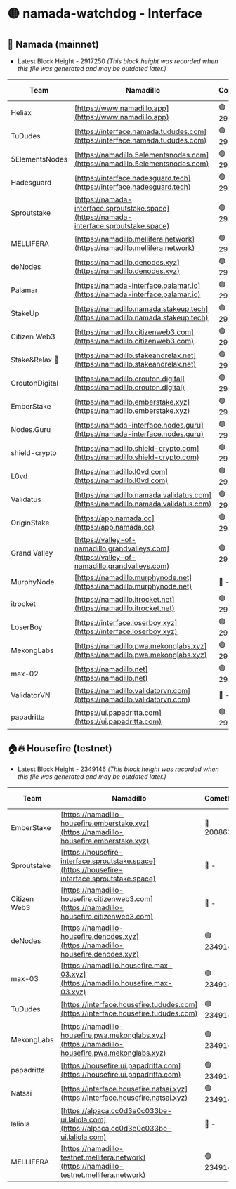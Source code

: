 # 🟡 namada-watchdog - Interface

## 🚀 Namada (mainnet)
- Latest Block Height - 2917250 *(This block height was recorded when this file was generated and may be outdated later.)*

| Team | Namadillo | CometBFT | Indexer | MASP Indexer |
|-|-|-|-|-|
| Heliax | [https://www.namadillo.app](https://www.namadillo.app) | 🟢 2917235 | 🟢 2917235 | 🟢 2917234 |
| TuDudes | [https://interface.namada.tududes.com](https://interface.namada.tududes.com) | 🟢 2917235 | 🟢 2917235 | 🟢 2917235 |
| 5ElementsNodes | [https://namadillo.5elementsnodes.com](https://namadillo.5elementsnodes.com) | 🟢 2917235 | 🟢 2917235 | 🟢 2917234 |
| Hadesguard | [https://interface.hadesguard.tech](https://interface.hadesguard.tech) | 🟢 2917236 | 🟢 2917235 | 🟢 2917235 |
| Sproutstake | [https://namada-interface.sproutstake.space](https://namada-interface.sproutstake.space) | 🟢 2917236 | 🔴 2797937 | 🟢 2917236 |
| MELLIFERA | [https://namadillo.mellifera.network](https://namadillo.mellifera.network) | 🟢 2917237 | 🟢 2917237 | 🟢 2917237 |
| deNodes | [https://namadillo.denodes.xyz](https://namadillo.denodes.xyz) | 🟢 2917237 | 🟢 2917237 | 🟢 2917237 |
| Palamar | [https://namada-interface.palamar.io](https://namada-interface.palamar.io) | 🟢 2917238 | 🟢 2917238 | 🟢 2917238 |
| StakeUp | [https://namadillo.namada.stakeup.tech](https://namadillo.namada.stakeup.tech) | 🟢 2917238 | 🟢 2917238 | 🟢 2917238 |
| Citizen Web3 | [https://namadillo.citizenweb3.com](https://namadillo.citizenweb3.com) | 🟢 2917239 | 🟢 2917239 | 🟢 2917239 |
| Stake&Relax 🦥 | [https://namadillo.stakeandrelax.net](https://namadillo.stakeandrelax.net) | 🟢 2917239 | 🟢 2917239 | 🟢 2917239 |
| CroutonDigital | [https://namadillo.crouton.digital](https://namadillo.crouton.digital) | 🟢 2917240 | 🟢 2917240 | 🟢 2917240 |
| EmberStake | [https://namadillo.emberstake.xyz](https://namadillo.emberstake.xyz) | 🟢 2917240 | 🟢 2917240 | 🟢 2917240 |
| Nodes.Guru | [https://namada-interface.nodes.guru](https://namada-interface.nodes.guru) | 🟢 2917241 | 🟢 2917241 | 🟢 2917241 |
| shield-crypto | [https://namadillo.shield-crypto.com](https://namadillo.shield-crypto.com) | 🟢 2917241 | 🟢 2917241 | 🟢 2917241 |
| L0vd | [https://namadillo.l0vd.com](https://namadillo.l0vd.com) | 🟢 2917242 | 🟢 2917242 | 🟢 2917242 |
| Validatus | [https://namadillo.namada.validatus.com](https://namadillo.namada.validatus.com) | 🟢 2917243 | 🟢 2917242 | 🟢 2917243 |
| OriginStake | [https://app.namada.cc](https://app.namada.cc) | 🟢 2917243 | 🟢 2917243 | 🟢 2917243 |
| Grand Valley | [https://valley-of-namadillo.grandvalleys.com](https://valley-of-namadillo.grandvalleys.com) | 🟢 2917243 | 🟢 2917243 | 🟢 2917243 |
| MurphyNode | [https://namadillo.murphynode.net](https://namadillo.murphynode.net) | 🔴 - | 🔴 - | 🔴 - |
| itrocket | [https://namadillo.itrocket.net](https://namadillo.itrocket.net) | 🟢 2917246 | 🟢 2917246 | 🟢 2917245 |
| LoserBoy | [https://interface.loserboy.xyz](https://interface.loserboy.xyz) | 🟢 2917246 | 🟢 2917246 | 🟢 2917246 |
| MekongLabs | [https://namadillo.pwa.mekonglabs.xyz](https://namadillo.pwa.mekonglabs.xyz) | 🟢 2917246 | 🟢 2917246 | 🟢 2917246 |
| max-02 | [https://namadillo.net](https://namadillo.net) | 🟢 2917247 | 🟢 2917247 | 🟢 2917247 |
| ValidatorVN | [https://namadillo.validatorvn.com](https://namadillo.validatorvn.com) | 🔴 - | 🔴 - | 🔴 - |
| papadritta | [https://ui.papadritta.com](https://ui.papadritta.com) | 🟢 2917250 | 🟢 2917249 | 🟢 2917250 |

## 🏠🔥 Housefire (testnet)
- Latest Block Height - 2349146 *(This block height was recorded when this file was generated and may be outdated later.)*

| Team | Namadillo | CometBFT | Indexer | MASP Indexer |
|-|-|-|-|-|
| EmberStake | [https://namadillo-housefire.emberstake.xyz](https://namadillo-housefire.emberstake.xyz) | 🔴 2008636 | 🔴 - | 🔴 - |
| Sproutstake | [https://housefire-interface.sproutstake.space](https://housefire-interface.sproutstake.space) | 🔴 - | 🔴 - | 🔴 - |
| Citizen Web3 | [https://namadillo-housefire.citizenweb3.com](https://namadillo-housefire.citizenweb3.com) | 🔴 - | 🟢 2349142 | 🟢 2349143 |
| deNodes | [https://namadillo-housefire.denodes.xyz](https://namadillo-housefire.denodes.xyz) | 🟢 2349143 | 🟢 2349143 | 🟢 2349143 |
| max-03 | [https://namadillo.housefire.max-03.xyz](https://namadillo.housefire.max-03.xyz) | 🟢 2349143 | 🔴 2167206 | 🟢 2349143 |
| TuDudes | [https://interface.housefire.tududes.com](https://interface.housefire.tududes.com) | 🟢 2349144 | 🟢 2349144 | 🟢 2349143 |
| MekongLabs | [https://namadillo-housefire.pwa.mekonglabs.xyz](https://namadillo-housefire.pwa.mekonglabs.xyz) | 🟢 2349144 | 🟢 2349144 | 🟢 2349144 |
| papadritta | [https://housefire.ui.papadritta.com](https://housefire.ui.papadritta.com) | 🟢 2349144 | 🟢 2349144 | 🟢 2349144 |
| Natsai | [https://interface.housefire.natsai.xyz](https://interface.housefire.natsai.xyz) | 🟢 2349145 | 🟢 2349144 | 🟢 2349145 |
| laliola | [https://alpaca.cc0d3e0c033be-ui.laliola.com](https://alpaca.cc0d3e0c033be-ui.laliola.com) | 🔴 - | 🔴 - | 🔴 - |
| MELLIFERA | [https://namadillo-testnet.mellifera.network](https://namadillo-testnet.mellifera.network) | 🟢 2349146 | 🟢 2349146 | 🟢 2349146 |

